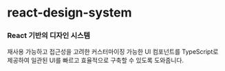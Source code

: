 # react-design-system

### React 기반의 디자인 시스템

재사용 가능하고 접근성을 고려한 커스터마이징 가능한 UI 컴포넌트를 TypeScript로 제공하여 일관된 UI를 빠르고 효율적으로 구축할 수 있도록 도와줍니다.
